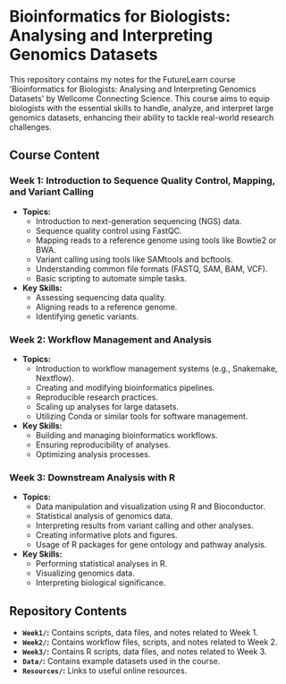 # Bioinformatics for Biologists: Analysing and Interpreting Genomics Datasets
This repository contains my notes for the FutureLearn course 'Bioinformatics for Biologists: Analysing and Interpreting Genomics Datasets' by Wellcome Connecting Science. This course aims to equip biologists with the essential skills to handle, analyze, and interpret large genomics datasets, enhancing their ability to tackle real-world research challenges.

## Course Content

### Week 1: Introduction to Sequence Quality Control, Mapping, and Variant Calling

* **Topics:**
    * Introduction to next-generation sequencing (NGS) data.
    * Sequence quality control using FastQC.
    * Mapping reads to a reference genome using tools like Bowtie2 or BWA.
    * Variant calling using tools like SAMtools and bcftools.
    * Understanding common file formats (FASTQ, SAM, BAM, VCF).
    * Basic scripting to automate simple tasks.
* **Key Skills:**
    * Assessing sequencing data quality.
    * Aligning reads to a reference genome.
    * Identifying genetic variants.

### Week 2: Workflow Management and Analysis

* **Topics:**
    * Introduction to workflow management systems (e.g., Snakemake, Nextflow).
    * Creating and modifying bioinformatics pipelines.
    * Reproducible research practices.
    * Scaling up analyses for large datasets.
    * Utilizing Conda or similar tools for software management.
* **Key Skills:**
    * Building and managing bioinformatics workflows.
    * Ensuring reproducibility of analyses.
    * Optimizing analysis processes.

### Week 3: Downstream Analysis with R

* **Topics:**
    * Data manipulation and visualization using R and Bioconductor.
    * Statistical analysis of genomics data.
    * Interpreting results from variant calling and other analyses.
    * Creating informative plots and figures.
    * Usage of R packages for gene ontology and pathway analysis.
* **Key Skills:**
    * Performing statistical analyses in R.
    * Visualizing genomics data.
    * Interpreting biological significance.

## Repository Contents

* **`Week1/`:** Contains scripts, data files, and notes related to Week 1.
* **`Week2/`:** Contains workflow files, scripts, and notes related to Week 2.
* **`Week3/`:** Contains R scripts, data files, and notes related to Week 3.
* **`Data/`:** Contains example datasets used in the course.
* **`Resources/`:** Links to useful online resources.
